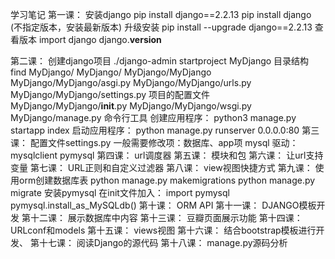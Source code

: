 学习笔记
第一课：
安装django
pip install django==2.2.13
pip install django (不指定版本，安装最新版本)
升级安装
pip install --upgrade django==2.2.13
查看版本
import django
django.__version__

第二课：
创建django项目
./django-admin startproject MyDjango
目录结构
find MyDjango/
MyDjango/
MyDjango/MyDjango
MyDjango/MyDjango/asgi.py
MyDjango/MyDjango/urls.py
MyDjango/MyDjango/settings.py 项目的配置文件
MyDjango/MyDjango/__init__.py
MyDjango/MyDjango/wsgi.py
MyDjango/manage.py 命令行工具
创建应用程序：
python3 manage.py startapp index
启动应用程序：
python manage.py runserver 0.0.0.0:80
第三课：
配置文件settings.py
一般需要修改项：数据库、app项
mysql 驱动：mysqlclient pymysql
第四课：
url调度器
第五课：
模块和包
第六课：
让url支持变量
第七课：
URL正则和自定义过滤器
第八课：
view视图快捷方式
第九课：
使用orm创建数据库表
python manage.py makemigrations
python manage.py migrate
安装pymysql
在init文件加入：
import pymysql
pymysql.install_as_MySQLdb()
第十课：
ORM API
第十一课：
DJANGO模板开发
第十二课：
展示数据库中内容
第十三课：
豆瓣页面展示功能
第十四课：
URLconf和models
第十五课：
views视图
第十六课：
结合bootstrap模板进行开发、
第十七课：
阅读Django的源代码
第十八课：
manage.py源码分析
